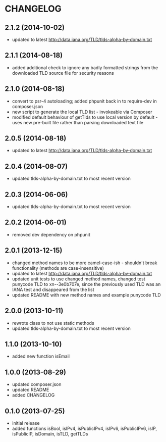 CHANGELOG
=========

2.1.2 (2014-10-02)
------------------

* updated to latest http://data.iana.org/TLD/tlds-alpha-by-domain.txt

2.1.1 (2014-08-18)
------------------

* added additional check to ignore any badly formatted strings from the downloaded TLD source file for security reasons

2.1.0 (2014-08-18)
------------------

* convert to psr-4 autoloading; added phpunit back in to require-dev in composer.json
* new script to generate the local TLD list - invokeable via Composer
* modified default behaviour of getTlds to use local version by default - uses new pre-built file rather than parsing
downloaded text file

2.0.5 (2014-08-18)
------------------

* updated to latest http://data.iana.org/TLD/tlds-alpha-by-domain.txt

2.0.4 (2014-08-07)
------------------

* updated tlds-alpha-by-domain.txt to most recent version

2.0.3 (2014-06-06)
------------------

* updated tlds-alpha-by-domain.txt to most recent version

2.0.2 (2014-06-01)
------------------

* removed dev dependency on phpunit

2.0.1 (2013-12-15)
------------------

* changed method names to be more camel-case-ish - shouldn't break functionality (methods are case-insensitive)
* updated to latest http://data.iana.org/TLD/tlds-alpha-by-domain.txt
* updated unit tests to use changed method names, changed test punycode TLD to xn--3e0b707e, since the previously used
  TLD was an IANA test and disappeared from the list
* updated README with new method names and example punycode TLD

2.0.0 (2013-10-11)
------------------

* rewrote class to not use static methods
* updated tlds-alpha-by-domain.txt to most recent version

1.1.0 (2013-10-10)
------------------

* added new function isEmail

1.0.0 (2013-08-29)
------------------

* updated composer.json
* updated README
* added CHANGELOG

0.1.0 (2013-07-25)
------------------

* initial release
* added functions isBool, isIPv4, isPublicIPv4, isIPv6, isPublicIPv6, isIP, isPublicIP, isDomain, isTLD, getTLDs
